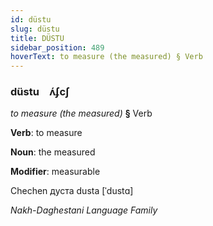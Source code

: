```yaml
---
id: düstu
slug: düstu
title: DÜSTU
sidebar_position: 489
hoverText: to measure (the measured) § Verb
---
```


### düstu&emsp;<span kind="abugida">ʌ́ʄcʃ</span>

*to measure (the measured)* **§** Verb

**Verb**: to measure

**Noun**: the measured

**Modifier**: measurable

Chechen дуста dusta [ˈdustɑ]

*Nakh-Daghestani Language Family*